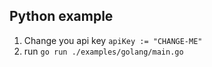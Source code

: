 ## Python example

1. Change you api key ```apiKey := "CHANGE-ME"```
2. run ```go run ./examples/golang/main.go```

